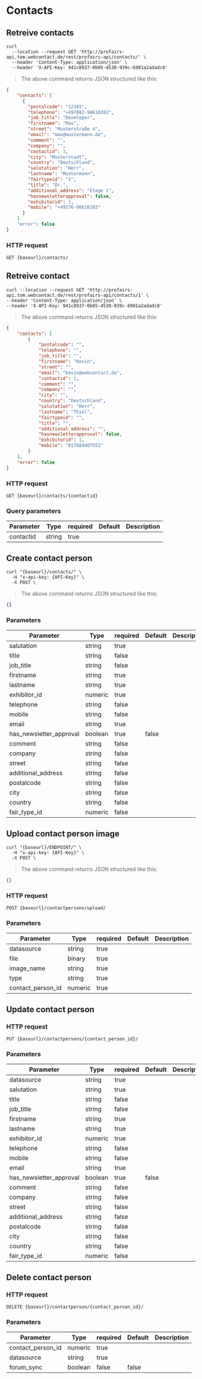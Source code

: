 # Contacts

## Retreive contacts

```shell
curl
  --location --request GET 'http://profairs-api.tom.webcontact.de/rest/profairs-api/contacts/' \
  --header 'Content-Type: application/json' \
  --header 'X-API-Key: 941c8937-0b05-4530-939c-6981a2adadc8'
```

> The above command returns JSON structured like this:

```json
{
    "contacts": [
      {
        "postalcode": "12345",
        "telephone": "+497082-98616282",
        "job_title": "Developer",
        "firstname": "Max",
        "street": "Musterstraße 4",
        "email": "max@mustermann.de",
        "comment": "",
        "company": "",
        "contactid": 1,
        "city": "Musterstadt",
        "country": "Deutschland",
        "salutation": "Herr",
        "lastname": "Mustermann",
        "fairtypeid": "1",
        "title": "Dr.",
        "additional_address": "Etage 1",
        "hasnewsletterapproval": false,
        "exhibitorid": 1,
        "mobile": "+49176-98616282"
      }
    ]
    "error": false
}
```

### HTTP request

`GET {baseurl}/contacts/`

## Retreive contact

```shell
curl --location --request GET 'http://profairs-api.tom.webcontact.de/rest/profairs-api/contacts/1' \
--header 'Content-Type: application/json' \
--header 'X-API-Key: 941c8937-0b05-4530-939c-6981a2adadc8'
```

> The above command returns JSON structured like this:

```json
{
    "contacts": [
        {
            "postalcode": "",
            "telephone": "",
            "job_title": "",
            "firstname": "Kevin",
            "street": "",
            "email": "kevin@webcontact.de",
            "contactid": 1,
            "comment": "",
            "company": "",
            "city": "",
            "country": "Deutschland",
            "salutation": "Herr",
            "lastname": "Thiel",
            "fairtypeid": "",
            "title": "",
            "additional_address": "",
            "hasnewsletterapproval": false,
            "exhibitorid": 1,
            "mobile": "017684407551"
        }
    ],
    "error": false
}
```

### HTTP request

`GET {baseurl}/contacts/{contactid}`

### Query parameters

Parameter | Type | required | Default | Description
--------- | ---- | -------- | ------- | -----------
contactid | string | true |  |

## Create contact person

```shell
curl "{baseurl}/contacts/" \
  -H "x-api-key: {API-Key}" \
  -X POST \
```

> The above command returns JSON structured like this:

```json
{}
```

### Parameters

Parameter | Type | required | Default | Description
--------- | ---- | -------- | ------- | -----------
salutation | string | true |  |
title | string | false |  |
job_title | string | false |  |
firstname | string | true |  |
lastname | string | true |  |
exhibitor_id | numeric | true |  |
telephone | string | false |  |
mobile | string | false |  |
email | string | true |  |
has_newsletter_approval | boolean | true |  false |
comment | string | false |  |
company | string | false |  |
street | string | false |  |
additional_address | string | false |  |
postalcode | string | false |  |
city | string | false |  |
country | string | false |  |
fair_type_id | numeric | false |  |

## Upload contact person image

```shell
curl "{baseurl}/ENDPOINT/" \
  -H "x-api-key: {API-Key}" \
  -X POST \
```

> The above command returns JSON structured like this:

```json
{}
```

### HTTP request

`POST {baseurl}/contactpersons/upload/`

### Parameters

Parameter | Type | required | Default | Description
--------- | ---- | -------- | ------- | -----------
datasource | string | true |  |
file | binary | true |  |
image_name | string | true |  |
type | string | true |  |
contact_person_id | numeric | true |  |

## Update contact person

### HTTP request

`PUT {baseurl}/contactpersons/{contact_person_id}/`

### Parameters

Parameter | Type | required | Default | Description
--------- | ---- | -------- | ------- | -----------
datasource | string | true |  |
salutation | string | true |  |
title | string | false |  |
job_title | string | false |  |
firstname | string | true |  |
lastname | string | true |  |
exhibitor_id |numeric | true |  |
telephone | string | false |  |
mobile | string | false |  |
email | string | true |  |
has_newsletter_approval | boolean | true | false |
comment | string | false |  |
company | string | false |  |
street | string | false |  |
additional_address | string | false |  |
postalcode |string | false |  |
city | string | false |  |
country | string | false |  |
fair_type_id | numeric | false |  |

## Delete contact person

### HTTP request

`DELETE {baseurl}/contactperson/{contact_person_id}/`


### Parameters

Parameter | Type | required | Default | Description
--------- | ---- | -------- | ------- | -----------
contact_person_id | numeric | true |  |
datasource | string | true |  |
forum_sync | boolean |  false | false |  |
